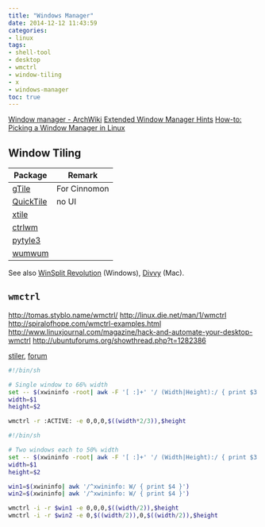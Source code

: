 ```yaml
---
title: "Windows Manager"
date: 2014-12-12 11:43:59
categories:
- linux
tags:
- shell-tool
- desktop
- wmctrl
- window-tiling
- x
- windows-manager
toc: true
---
```


[Window manager - ArchWiki](https://wiki.archlinux.org/index.php/Window_Manager)
[Extended Window Manager Hints](http://standards.freedesktop.org/wm-spec/wm-spec-latest.html)
[How-to: Picking a Window Manager in Linux](http://www.engadget.com/2012/10/30/how-to-picking-a-window-manager-linux/)

## Window Tiling

Package       | Remark
--------      | -------
[gTile][]     | For Cinnomon
[QuickTile][] | no UI
[xtile][]     |
[ctrlwm][]    |
[pytyle3][]   |
[wumwum][]    |
See also [WinSplit Revolution][] (Windows), [Divvy][] (Mac).

[gTile]: https://github.com/shuairan/gTile
[QuickTile]: https://github.com/ssokolow/quicktile
[xtile]: http://www.giuspen.com/x-tile/
[ctrlwm]: http://gtk-apps.org/content/show.php/ctrlwm?content=114565
[wmctrl]: http://tomas.styblo.name/wmctrl/
[pytyle3]: https://github.com/BurntSushi/pytyle3
[wumwum]: http://wumwum.sourceforge.net/
[WinSplit Revolution]: http://winsplit-revolution.com/screenshots
[Divvy]: http://alternativeto.net/software/divvy/

## `wmctrl`

http://tomas.styblo.name/wmctrl/
http://linux.die.net/man/1/wmctrl
http://spiralofhope.com/wmctrl-examples.html
http://www.linuxjournal.com/magazine/hack-and-automate-your-desktop-wmctrl
http://ubuntuforums.org/showthread.php?t=1282386

[stiler](https://github.com/TheWanderer/stiler/tree/grid), [forum](https://bbs.archlinux.org/viewtopic.php?id=64100)

```sh
#!/bin/sh

# Single window to 66% width 
set -- $(xwininfo -root| awk -F '[ :]+' '/ (Width|Height):/ { print $3 }')
width=$1
height=$2 

wmctrl -r :ACTIVE: -e 0,0,0,$((width*2/3)),$height
```

```sh
#!/bin/sh

# Two windows each to 50% width
set -- $(xwininfo -root| awk -F '[ :]+' '/ (Width|Height):/ { print $3 }')
width=$1
height=$2

win1=$(xwininfo| awk '/^xwininfo: W/ { print $4 }')
win2=$(xwininfo| awk '/^xwininfo: W/ { print $4 }')

wmctrl -i -r $win1 -e 0,0,0,$((width/2)),$height
wmctrl -i -r $win2 -e 0,$((width/2)),0,$((width/2)),$height
```

